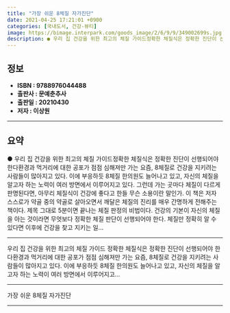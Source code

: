 ```yaml
---
title: "가장 쉬운 8체질 자가진단"
date: 2021-04-25 17:21:01 +0900
categories: [국내도서, 건강-뷰티]
image: https://bimage.interpark.com/goods_image/2/6/9/9/349002699s.jpg
description: ● 우리 집 건강을 위한 최고의 체질 가이드정확한 체질식은 정확한 진단이 선행되어야 한다환경과 먹거리에 대한 공포가 점점 심해져만 가는 요즘, 8체질로 건강을 지키려는 사람들이 많아지고 있다. 이에 부응하듯 8체질 한의원도 늘어나고 있고, 자신의 체질을 알고자 하는 노력이 여러 방면에
---
```


## **정보**

- **ISBN : 9788976044488**
- **출판사 : 문예춘추사**
- **출판일 : 20210430**
- **저자 : 이상원**

------



## **요약**

●  우리 집 건강을 위한 최고의 체질 가이드정확한 체질식은 정확한 진단이 선행되어야 한다환경과 먹거리에 대한 공포가 점점 심해져만 가는 요즘, 8체질로 건강을 지키려는 사람들이 많아지고 있다. 이에 부응하듯 8체질 한의원도 늘어나고 있고, 자신의 체질을 알고자 하는 노력이 여러 방면에서 이루어지고 있다. 그런데 가는 곳마다 체질이 다르게 판명된다면, 아무리 체질식이 건강에 좋다고 한들 무슨 소용이란 말인가. 이 책은 저자 스스로가 약골 중의 약골로 살아오면서 깨달은 체질의 진리를 매우 간명하게 전해주는 책이다. 제목 그대로 5분이면 끝나는 체질 판정의 비법이다. 건강의 기본이 자신의 체질을 아는 것이라면 무엇보다 정확한 체질 판단이 선행되어야 한다. 체질만 정확히 알 수 있다면 이후에 건강을 찾고 지키는 일...

------

우리 집 건강을 위한 최고의 체질 가이드
정확한 체질식은 정확한 진단이 선행되어야 한다환경과 먹거리에 대한 공포가 점점 심해져만 가는 요즘, 8체질로 건강을 지키려는 사람들이 많아지고 있다. 이에 부응하듯 8체질 한의원도 늘어나고 있고, 자신의 체질을 알고자 하는 노력이 여러 방면에서 이루어지고... 

------


가장 쉬운 8체질 자가진단 

------


